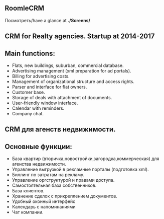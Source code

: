 ## RoomleCRM
Посмотреть/have a glance at **./Screens/**
## CRM for Realty agencies. Startup at 2014-2017
## Main functions:
- Flats, new buildings, suburban, commercial database.
- Advertising management (xml preparation for ad portals).
- Billing for advertising costs.
- Management of organizational structure and access rights.
- Parser and interface for flat owners.
- Customer base.
- Storage of deals with attachment of documents.
- User-friendly window interface.
- Calendar with reminders.
- Company chat.

## CRM для агенств недвижимости.
## Основные функции:
- База квартир (вторичка,новостройки,загородка,коммерческая) для агенства недвижимости.
- Управление выгрузкой в рекламные порталы (подготовка xml).
- Биллинг по затратам на рекламу.
- Управление оргструктурой и правами доступа.
- Самостоятельная база собственников.
- База клиентов.
- Хранение сделок с прикреплением документов.
- Удобный оконный интерфейс
- Календарь с напоминаниями
- Чат компании.
